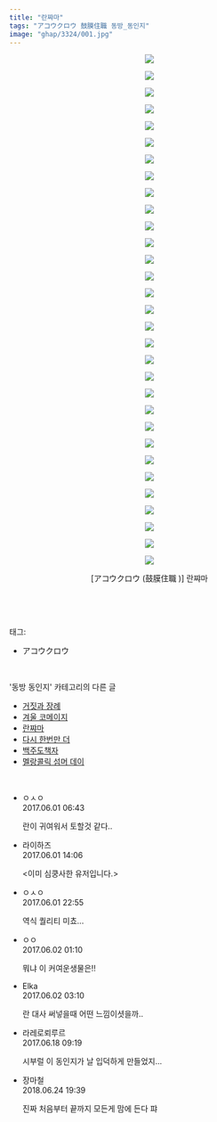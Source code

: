 ```yaml
---
title: "란쨔마"
tags: "アコウクロウ 鼓膜住職 동방_동인지"
image: "ghap/3324/001.jpg"
---
```

<div class="article">
<p style="text-align: center; clear: none; float: none;"><img src="{{ site.nasurl }}/ghap/3324/001.jpg"/></p>
<p style="text-align: center; clear: none; float: none;"><img src="{{ site.nasurl }}/ghap/3324/002.jpg"/></p>
<p style="text-align: center; clear: none; float: none;"><img src="{{ site.nasurl }}/ghap/3324/003.jpg"/></p>
<p style="text-align: center; clear: none; float: none;"><img src="{{ site.nasurl }}/ghap/3324/004.jpg"/></p>
<p style="text-align: center; clear: none; float: none;"><img src="{{ site.nasurl }}/ghap/3324/005.jpg"/></p>
<p style="text-align: center; clear: none; float: none;"><img src="{{ site.nasurl }}/ghap/3324/006.jpg"/></p>
<p style="text-align: center; clear: none; float: none;"><img src="{{ site.nasurl }}/ghap/3324/007.jpg"/></p>
<p style="text-align: center; clear: none; float: none;"><img src="{{ site.nasurl }}/ghap/3324/008.jpg"/></p>
<p style="text-align: center; clear: none; float: none;"><img src="{{ site.nasurl }}/ghap/3324/009.jpg"/></p>
<p style="text-align: center; clear: none; float: none;"><img src="{{ site.nasurl }}/ghap/3324/010.jpg"/></p>
<p style="text-align: center; clear: none; float: none;"><img src="{{ site.nasurl }}/ghap/3324/011.jpg"/></p>
<p style="text-align: center; clear: none; float: none;"><img src="{{ site.nasurl }}/ghap/3324/012.jpg"/></p>
<p style="text-align: center; clear: none; float: none;"><img src="{{ site.nasurl }}/ghap/3324/013.jpg"/></p>
<p style="text-align: center; clear: none; float: none;"><img src="{{ site.nasurl }}/ghap/3324/014.jpg"/></p>
<p style="text-align: center; clear: none; float: none;"><img src="{{ site.nasurl }}/ghap/3324/015.jpg"/></p>
<p style="text-align: center; clear: none; float: none;"><img src="{{ site.nasurl }}/ghap/3324/016.jpg"/></p>
<p style="text-align: center; clear: none; float: none;"><img src="{{ site.nasurl }}/ghap/3324/017.jpg"/></p>
<p style="text-align: center; clear: none; float: none;"><img src="{{ site.nasurl }}/ghap/3324/018.jpg"/></p>
<p style="text-align: center; clear: none; float: none;"><img src="{{ site.nasurl }}/ghap/3324/019.jpg"/></p>
<p style="text-align: center; clear: none; float: none;"><img src="{{ site.nasurl }}/ghap/3324/020.jpg"/></p>
<p style="text-align: center; clear: none; float: none;"><img src="{{ site.nasurl }}/ghap/3324/021.jpg"/></p>
<p style="text-align: center; clear: none; float: none;"><img src="{{ site.nasurl }}/ghap/3324/022.jpg"/></p>
<p style="text-align: center; clear: none; float: none;"><img src="{{ site.nasurl }}/ghap/3324/023.jpg"/></p>
<p style="text-align: center; clear: none; float: none;"><img src="{{ site.nasurl }}/ghap/3324/024.jpg"/></p>
<p style="text-align: center; clear: none; float: none;"><img src="{{ site.nasurl }}/ghap/3324/025.jpg"/></p>
<p style="text-align: center; clear: none; float: none;"><img src="{{ site.nasurl }}/ghap/3324/026.jpg"/></p>
<p style="text-align: center; clear: none; float: none;"><img src="{{ site.nasurl }}/ghap/3324/027.jpg"/></p>
<p style="text-align: center; clear: none; float: none;"><img src="{{ site.nasurl }}/ghap/3324/028.jpg"/></p>
<p style="text-align: center; clear: none; float: none;"><img src="{{ site.nasurl }}/ghap/3324/029.jpg"/></p>
<p style="text-align: center; clear: none; float: none;"><img src="{{ site.nasurl }}/ghap/3324/030.jpg"/></p>
<p style="text-align: center; clear: none; float: none;"><img src="{{ site.nasurl }}/ghap/3324/031.jpg"/></p>
<p style="text-align: center; clear: none; float: none;">[アコウクロウ (鼓膜住職 )] 란쨔마</p>
<p><br/></p>
</div><br/>
<div class="tagTrail">
<p>태그: </p>
<ul>
<li>アコウクロウ</li>
</ul>
</div><br/>
<div class="another">
<p>'동방 동인지' 카테고리의 다른 글</p>
<ul>
<li><a href="/2017-06-01-ghap_3326">거짓과 장례</a></li>
<li><a href="/2017-06-01-ghap_3325">겨울 코메이지</a></li>
<li><a href="/2017-06-01-ghap_3324">란쨔마</a></li>
<li><a href="/2017-06-01-ghap_3323">다시 한번만 더</a></li>
<li><a href="/2017-06-01-ghap_3322">백주도책자</a></li>
<li><a href="/2017-06-01-ghap_3321">멜랑콜릭 섬머 데이</a></li>
</ul>
</div><br/>
<div class="cb_module cb_fluid">
<div class="cb_wrt cb_profile">
<div class="comment">
<ul>
<li class="cb_thumb_off" id="comment15003080">
<div class="cb_comment_area">
<div class="cb_info_area">
<div class="cb_section">
<span class="cb_nick_name">ㅇㅅㅇ</span>
</div>
<div class="cb_section">
<span class="cb_date">2017.06.01 06:43 </span>
</div>
</div>
<div class="cb_dsc_comment">
<p class="cb_dsc">
											란이 귀여워서 토할것 같다..
										</p>
</div>
</div></li>
<li class="cb_thumb_off" id="comment15003423">
<div class="cb_comment_area">
<div class="cb_info_area">
<div class="cb_section">
<span class="cb_nick_name">라이하즈</span>
</div>
<div class="cb_section">
<span class="cb_date">2017.06.01 14:06 </span>
</div>
</div>
<div class="cb_dsc_comment">
<p class="cb_dsc">
											&lt;이미 심쿵사한 유저입니다.&gt;
										</p>
</div>
</div></li>
<li class="cb_thumb_off" id="comment15003926">
<div class="cb_comment_area">
<div class="cb_info_area">
<div class="cb_section">
<span class="cb_nick_name">ㅇㅅㅇ</span>
</div>
<div class="cb_section">
<span class="cb_date">2017.06.01 22:55 </span>
</div>
</div>
<div class="cb_dsc_comment">
<p class="cb_dsc">
											역식 퀄리티 미쵸...
										</p>
</div>
</div></li>
<li class="cb_thumb_off" id="comment15004059">
<div class="cb_comment_area">
<div class="cb_info_area">
<div class="cb_section">
<span class="cb_nick_name">ㅇㅇ</span>
</div>
<div class="cb_section">
<span class="cb_date">2017.06.02 01:10 </span>
</div>
</div>
<div class="cb_dsc_comment">
<p class="cb_dsc">
											뭐냐 이 커여운생물은!!
										</p>
</div>
</div></li>
<li class="cb_thumb_off" id="comment15004094">
<div class="cb_comment_area">
<div class="cb_info_area">
<div class="cb_section">
<span class="cb_nick_name">Elka</span>
</div>
<div class="cb_section">
<span class="cb_date">2017.06.02 03:10 </span>
</div>
</div>
<div class="cb_dsc_comment">
<p class="cb_dsc">
											란 대사 써넣을때 어떤 느낌이셧을까..
										</p>
</div>
</div></li>
<li class="cb_thumb_off" id="comment15016312">
<div class="cb_comment_area">
<div class="cb_info_area">
<div class="cb_section">
<span class="cb_nick_name">라레로뢰루르</span>
</div>
<div class="cb_section">
<span class="cb_date">2017.06.18 09:19 </span>
</div>
</div>
<div class="cb_dsc_comment">
<p class="cb_dsc">
											시부럴 이 동인지가 날 입덕하게 만들었지...
										</p>
</div>
</div></li>
<li class="cb_thumb_off" id="comment15276282">
<div class="cb_comment_area">
<div class="cb_info_area">
<div class="cb_section">
<span class="cb_nick_name">장마철</span>
</div>
<div class="cb_section">
<span class="cb_date">2018.06.24 19:39 </span>
</div>
</div>
<div class="cb_dsc_comment">
<p class="cb_dsc">
											진짜 처음부터 끝까지 모든게 맘에 든다 퍄
										</p>
</div>
</div></li>
</ul>
</div>
</div><!-- commentList close -->
</div><br/>

